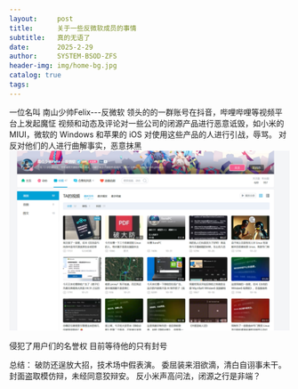 ```yaml
---
layout:     post
title:      关于一些反微软成员的事情
subtitle:   真的无语了
date:       2025-2-29
author:     SYSTEM-BSOD-ZFS
header-img: img/home-bg.jpg
catalog: true
tags:
---
```

一位名叫 南山少帅Felix---反微软 领头的的一群账号在抖音，哔哩哔哩等视频平台上发起魔怔
视频和动态及评论对一些公司的闭源产品进行恶意诋毁，如小米的 MIUI，微软的 Windows 和苹果的 iOS
对使用这些产品的人进行引战，辱骂。
对反对他们的人进行曲解事实，恶意抹黑
![](/postsimg/2025-2-29/1.png)

侵犯了用户们的名誉权
目前等待他的只有封号

总结：
破防还逞放大招，技术场中假表演。
委屈装来泪欲滴，清白自诩事未干。
封面盗取模仿辩，未经同意狡辩安。
反小米声高问法，闭源之行是非端？
